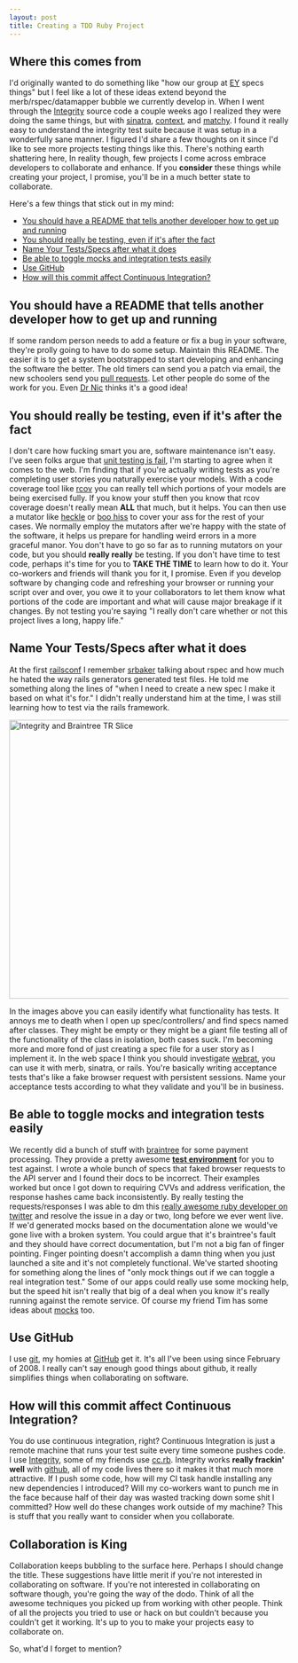 ```yaml
--- 
layout: post
title: Creating a TDD Ruby Project
---
```


Where this comes from
---------------------

I'd originally wanted to do something like "how our group at <a
href="http://engineyard.com">EY</a> specs things" but I feel like a lot of
these ideas extend beyond the merb/rspec/datamapper bubble we currently develop
in. When I went through the <a href="http://integrityapp.com/">Integrity</a>
source code a couple weeks ago I realized they were doing the same things, but
with <a href="http://sinatra.github.com/">sinatra</a>, <a
href="http://github.com/jeremymcanally/context/tree/master">context</a>, and <a
href="http://github.com/jeremymcanally/matchy/tree/master">matchy</a>.  I found
it really easy to understand the integrity test suite because it was setup in a
wonderfully sane manner.  I figured I'd share a few thoughts on it since I'd
like to see more projects testing things like this.  There's nothing earth
shattering here,   In reality though, few projects I come across embrace
developers to collaborate and enhance.  If you <strong>consider</strong> these
things while creating your project, I promise, you'll be in a much better state
to collaborate.

Here's a few things that stick out in my mind:
<ul>
  <li><a href="#readme">You should have a README that tells another developer how to get up and running</a></li>
  <li><a href="#testing">You should really be testing, even if it's after the fact</a></li>
  <li><a href="#naming_tests">Name Your Tests/Specs after what it does</a></li>
  <li><a href="#mocks">Be able to toggle mocks and integration tests easily</a></li>
  <li><a href="#github">Use GitHub</a></li>
  <li><a href="#ci">How will this commit affect Continuous Integration?</a></li>
</ul>

You should have a README that tells another developer how to get up and running
-------------------------------------------------------------------------------

If some random person needs to add a feature or fix a bug in your software,
they're prolly going to have to do some setup. Maintain this README. The
easier it is to get a system bootstrapped to start developing and enhancing the
software the better.  The old timers can send you a patch via email, the new
schoolers send you <a href="http://github.com/guides/pull-requests">pull
requests</a>.  Let other people do some of the work for you. Even <a
href="http://twitter.com/drnic/statuses/952116463">Dr Nic</a> thinks it's a
good idea!

You should really be testing, even if it's after the fact
---------------------------------------------------------

I don't care how fucking smart you are, software maintenance isn't easy.  I've
seen folks argue that <a
href="http://michaelfeathers.typepad.com/michael_feathers_blog/2008/06/the-flawed-theo.html">unit
testing is fail</a>, I'm starting to agree when it comes to the web.  I'm
finding that if you're actually writing tests as you're completing user stories
you naturally exercise your models.  With a code coverage tool like <a
href="http://eigenclass.org/hiki.rb?rcov">rcov</a> you can really tell which
portions of your models are being exercised fully.  If you know your stuff then
you know that rcov coverage doesn't really mean <strong>ALL</strong> that much,
but it helps.  You can then use a mutator like <a
href="https://github.com/ryansobol/heckle/tree/master">heckle</a> or <a
href="https://github.com/halorgium/boo_hiss/tree/master">boo hiss</a> to cover
your ass for the rest of your cases.  We normally employ the mutators after
we're happy with the state of the software, it helps us prepare for handling
weird errors in a more graceful manor.  You don't have to go so far as to
running mutators on your code, but you should <strong>really really</strong> be
testing.  If you don't have time to test code, perhaps it's time for you to
<strong>TAKE THE TIME</strong> to learn how to do it.  Your co-workers and
friends will thank you for it, I promise.  Even if you develop software by
changing code and refreshing your browser or running your script over and over,
you owe it to your collaborators to let them know what portions of the code are
important and what will cause major breakage if it changes.  By not testing
you're saying "I really don't care whether or not this project lives a long,
happy life."

Name Your Tests/Specs after what it does
----------------------------------------

At the first <a href="http://railsconf.org">railsconf</a> I remember <a
href="http://twitter.com/srbaker">srbaker</a> talking about rspec and how much
he hated the way rails generators generated test files.  He told me something
along the lines of "when I need to create a new spec I make it based on what
it's for."  I didn't really understand him at the time, I was still learning
how to test via the rails framework.

<img title="Checkout the names" src="http://img.skitch.com/20090130-e75wm4neriiunbcc9k18dqk2n.jpg" alt="Integrity and Braintree TR Slice" width="554" height="503" />

In the images above you can easily identify what functionality has tests.  It
annoys me to death when I open up spec/controllers/ and find specs named after
classes.  They might be empty or they might be a giant file testing all of the
functionality of the class in isolation, both cases suck.  I'm becoming more
and more fond of just creating a spec file for a user story as I implement it.
In the web space I think you should investigate <a
href="http://github.com/brynary/webrat/tree/master">webrat</a>, you can use it
with merb, sinatra, or rails.  You're basically writing acceptance tests that's
like a fake browser request with persistent sessions.  Name your acceptance
tests according to what they validate and you'll be in business.

Be able to toggle mocks and integration tests easily
----------------------------------------------------

We recently did a bunch of stuff with <a
href="http://dev.braintreepaymentsolutions.com/">braintree</a> for some payment
processing.  They provide a pretty awesome <strong><a
href="http://dev.braintreepaymentsolutions.com/test-transaction/">test
environment</a></strong> for you to test against.  I wrote a whole bunch of
specs that faked browser requests to the API server and I found their docs to
be incorrect.  Their examples worked but once I got down to requiring CVVs and
address verification, the response hashes came back inconsistently.  By really
testing the requests/responses  I was able to dm this <a
href="http://twitter.com/ch0wda">really awesome ruby developer on twitter</a>
and resolve the issue in a day or two, long before we ever went live.  If we'd
generated mocks based on the documentation alone we would've gone live with a
broken system.  You could argue that it's braintree's fault and they should
have correct documentation, but I'm not a big fan of finger pointing. Finger
pointing doesn't accomplish a damn thing when you just launched a site and it's
not completely functional.  We've started shooting for something along the
lines of "only mock things out if we can toggle a real integration test."  Some
of our apps could really use some mocking help, but the speed hit isn't really
that big of a deal when you know it's really running against the remote
service.  Of course my friend Tim has some ideas about <a
href="http://github.com/halorgium/mockz0r/tree/master">mocks</a> too.

Use GitHub
----------

I use <a href="http://whygitisbetterthanx.com/">git</a>, my homies at <a
href="http://github.com">GitHub</a> get it.  It's all I've been using since
February of 2008.  I really can't say enough good things about github, it
really simplifies things when collaborating on software.

How will this commit affect Continuous Integration?
---------------------------------------------------

You do use continuous integration, right?  Continuous Integration is just a
remote machine that runs your test suite every time someone pushes code.  I use
<a href="http://integrityapp.com/">Integrity</a>, some of my friends use <a
href="http://cruisecontrolrb.thoughtworks.com/">cc.rb</a>.  Integrity works
<strong>really frackin' well</strong> with <a
href="http://github.com/guides/post-receive-hooks">github</a>, all of my code
lives there so it makes it that much more attractive.  If I push some code, how
will my CI task handle installing any new dependencies I introduced?  Will my
co-workers want to punch me in the face because half of their day was wasted
tracking down some shit I committed?  How well do these changes work outside of
my machine?  This is stuff that you really want to consider when you
collaborate.

Collaboration is King
---------------------

Collaboration keeps bubbling to the surface here.  Perhaps I should change the
title.  These suggestions have little merit if you're not interested in
collaborating on software.  If you're not interested in collaborating on
software though, you're going the way of the dodo.  Think of all the awesome
techniques you picked up from working with other people.  Think of all the
projects you tried to use or hack on but couldn't because you couldn't get it
working.  It's up to you to make your projects easy to collaborate on.

So, what'd I forget to mention?
